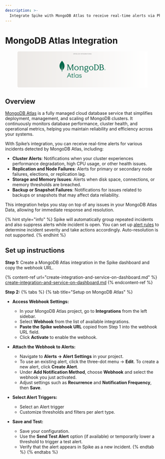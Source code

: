 ```yaml
---
description: >-
  Integrate Spike with MongoDB Atlas to receive real-time alerts via Phone calls, SMS, Slack, MS Teams, and more for when your database triggers alerts or events.
---
```


# MongoDB Atlas Integration
<figure><img src="../.gitbook/assets/integrations/mongodb-atlas/mongodb-atlas.png" alt="MongoDB Atlas Cover"><figcaption></figcaption></figure>

## Overview
[MongoDB Atlas](https://mongodb.com/atlas) is a fully managed cloud database service that simplifies deployment, management, and scaling of MongoDB clusters. It continuously monitors database performance, cluster health, and operational metrics, helping you maintain reliability and efficiency across your systems.

With Spike’s integration, you can receive real-time alerts for various incidents detected by MongoDB Atlas, including:

* **Cluster Alerts**: Notifications when your cluster experiences performance degradation, high CPU usage, or other health issues.
* **Replication and Node Failures**: Alerts for primary or secondary node failures, elections, or replication lag.
* **Storage and Memory Issues**: Alerts when disk space, connections, or memory thresholds are breached.
* **Backup or Snapshot Failures**: Notifications for issues related to backups or snapshots that may affect data reliability.

This integration helps you stay on top of any issues in your MongoDB Atlas Data, allowing for immediate response and resolution.

{% hint style="info" %}
Spike will automatically group repeated incidents and also suppress alerts while incident is open. You can set up [alert rules](https://docs.spike.sh/alerts/alert-rules) to determine incident severity and take actions accordingly. Auto-resolution is not supported.
{% endhint %}

## Set up instructions

**Step 1:** Create a MongoDB Atlas integration in the Spike dashboard and copy the webhook URL.

{% content-ref url="create-integration-and-service-on-dashboard.md" %}
[create-integration-and-service-on-dashboard.md](create-integration-and-service-on-dashboard.md)
{% endcontent-ref %}

**Step 2:**&#x20;
{% tabs %}
{% tab title="Setup on MongoDB Atlas" %}

* **Access Webhook Settings:**

  * In your MongoDB Atlas project, go to **Integrations** from the left sidebar.
  * Select **Webhook** from the list of available integrations.
  * **Paste the Spike webhook URL** copied from Step 1 into the webhook URL field.
  * Click **Activate** to enable the webhook.

* **Attach the Webhook to Alerts:**

  * Navigate to **Alerts → Alert Settings** in your project.
  * To use an existing alert, click the three-dot menu → **Edit**.
    To create a new alert, click **Create Alert**.
  * Under **Add Notification Method**, choose **Webhook** and select the webhook you just activated.
  * Adjust settings such as **Recurrence** and **Notification Frequency**, then **Save**.

* **Select Alert Triggers:**
  * Select an Alert trigger
  * Customize thresholds and filters per alert type.

* **Save and Test:**

  * Save your configuration.
  * Use the **Send Test Alert** option (if available) or temporarily lower a threshold to trigger a test alert.
  * Verify that the alert appears in Spike as a new incident.
{% endtab %}
{% endtabs %}
